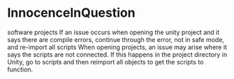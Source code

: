 # InnocenceInQuestion
software projects
If an issue occurs when opening the unity project and it says there are compile errors, continue through the error, not in safe mode, and re-import all scripts
When opening projects, an issue may arise where it says the scripts are not connected. If this happens in the project directory in Unity, go to scripts and then reimport all objects to get the scripts to function.
